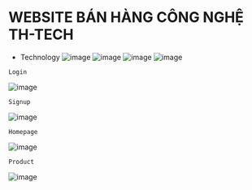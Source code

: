 # WEBSITE BÁN HÀNG CÔNG NGHỆ TH-TECH
- Technology <span style="height: 50px;">![image](https://user-images.githubusercontent.com/85724290/174538444-f37a405d-8107-4749-87ef-c56cffdf32cd.png) ![image](https://user-images.githubusercontent.com/85724290/174538480-330e8e27-e80d-4b4a-8fdf-b88356a29b34.png) ![image](https://user-images.githubusercontent.com/85724290/174538576-c36aca67-2ea0-40b9-99c1-09852908dc4c.png) ![image](https://user-images.githubusercontent.com/85724290/174538618-a9c7cb88-7e01-4086-b47b-6eae0c62b8ae.png) </span> 


```
Login
```
![image](https://user-images.githubusercontent.com/85724290/174537608-91221f4f-f3b0-4b68-8bec-e24eca5fe475.png)  
```
Signup
```
![image](https://user-images.githubusercontent.com/85724290/174537683-7f604c4f-abca-4ddb-970c-39d62c0c0a28.png)  

```
Homepage
```
![image](https://user-images.githubusercontent.com/85724290/174537460-54306a60-5f74-4b93-b5b9-3651d76f565c.png)  

```
Product
```
![image](https://user-images.githubusercontent.com/85724290/174538098-75db9e73-7f8b-4636-b91e-4dcd42755080.png)  
